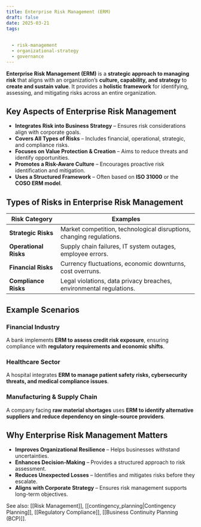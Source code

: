 ```yaml
---
title: Enterprise Risk Management (ERM)
draft: false
date: 2025-03-21
tags:
  
  
  - risk-management
  - organizational-strategy
  - governance
---
```


**Enterprise Risk Management (ERM)** is a **strategic approach to managing risk** that aligns with an organization’s **culture, capability, and strategy** to **create and sustain value**. It provides a **holistic framework** for identifying, assessing, and mitigating risks across an entire organization.

## **Key Aspects of Enterprise Risk Management**
- **Integrates Risk into Business Strategy** – Ensures risk considerations align with corporate goals.
- **Covers All Types of Risks** – Includes financial, operational, strategic, and compliance risks.
- **Focuses on Value Protection & Creation** – Aims to reduce threats and identify opportunities.
- **Promotes a Risk-Aware Culture** – Encourages proactive risk identification and mitigation.
- **Uses a Structured Framework** – Often based on **ISO 31000** or the **COSO ERM model**.

## **Types of Risks in Enterprise Risk Management**
| **Risk Category**      | **Examples** |
|----------------------|------------------------------------------------|
| **Strategic Risks**  | Market competition, technological disruptions, changing regulations. |
| **Operational Risks** | Supply chain failures, IT system outages, employee errors. |
| **Financial Risks**  | Currency fluctuations, economic downturns, cost overruns. |
| **Compliance Risks** | Legal violations, data privacy breaches, environmental regulations. |

## **Example Scenarios**

### **Financial Industry**
A bank implements **ERM to assess credit risk exposure**, ensuring compliance with **regulatory requirements and economic shifts**.

### **Healthcare Sector**
A hospital integrates **ERM to manage patient safety risks, cybersecurity threats, and medical compliance issues**.

### **Manufacturing & Supply Chain**
A company facing **raw material shortages** uses **ERM to identify alternative suppliers and reduce dependency on single-source providers**.

## **Why Enterprise Risk Management Matters**
- **Improves Organizational Resilience** – Helps businesses withstand uncertainties.
- **Enhances Decision-Making** – Provides a structured approach to risk assessment.
- **Reduces Unexpected Losses** – Identifies and mitigates risks before they escalate.
- **Aligns with Corporate Strategy** – Ensures risk management supports long-term objectives.

See also: [[Risk Management]], [[contingency_planning|Contingency Planning]], [[Regulatory Compliance]], [[Business Continuity Planning (BCP)]].
